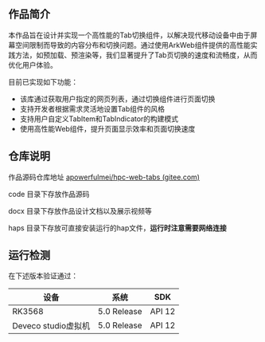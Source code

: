 ## 作品简介

本作品旨在设计并实现一个高性能的Tab切换组件，以解决现代移动设备中由于屏幕空间限制而导致的内容分布和切换问题。通过使用ArkWeb组件提供的高性能实践方法，如预加载、预渲染等，我们显著提升了Tab页切换的速度和流畅度，从而优化用户体验。

目前已实现如下功能：

- 该库通过获取用户指定的网页列表，通过切换组件进行页面切换
- 支持开发者根据需求灵活地设置Tab组件的风格
- 支持用户自定义TabItem和TabIndicator的构建模式
- 使用高性能Web组件，提升页面显示效率和页面切换速度

## 仓库说明

作品源码仓库地址 [apowerfulmei/hpc-web-tabs (gitee.com)](https://gitee.com/apowerfulmei/hpc-web-tabs)

code 目录下存放作品源码

docx 目录下存放作品设计文档以及展示视频等

haps 目录下存放可直接安装运行的hap文件，**运行时注意需要网络连接**



## 运行检测

在下述版本验证通过：

| 设备                | 系统        | SDK    |
| ------------------- | ----------- | ------ |
| RK3568              | 5.0 Release | API 12 |
| Deveco studio虚拟机 | 5.0 Release | API 12 |




